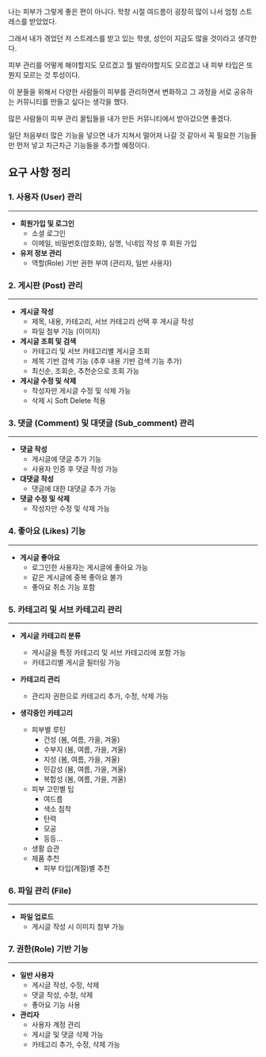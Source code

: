 나는 피부가 그렇게 좋은 편이 아니다. 학창 시절 여드름이 굉장히 많이 나서 엄청 스트레스를 받았었다.

그래서 내가 겪었던 저 스트레스를 받고 있는 학생, 성인이 지금도 많을 것이라고 생각한다.

피부 관리를 어떻게 해야할지도 모르겠고 뭘 발라야할지도 모르겠고 내 피부 타입은 또 뭔지 모르는 것 투성이다.

이 분들을 위해서 다양한 사람들이 피부를 관리하면서 변화하고 그 과정을 서로 공유하는 커뮤니티를 만들고 싶다는 생각을 했다.

많은 사람들이 피부 관리 꿀팁들을 내가 만든 커뮤니티에서 받아갔으면 좋겠다.

일단 처음부터 많은 기능을 넣으면 내가 지쳐서 떨어져 나갈 것 같아서 꼭 필요한 기능들만 먼저 넣고 차근차근 기능들을 추가할 예정이다.

## 요구 사항 정리

### **1. 사용자 (User) 관리**

---

- **회원가입 및 로그인**
  - 소셜 로그인
  - 이메일, 비밀번호(암호화), 실명, 닉네임 작성 후 회원 가입
- **유저 정보 관리**
  - 역할(Role) 기반 권한 부여 (관리자, 일반 사용자)

### **2. 게시판 (Post) 관리**

---

- **게시글 작성**
  - 제목, 내용, 카테고리, 서브 카테고리 선택 후 게시글 작성
  - 파일 첨부 기능 (이미지)
- **게시글 조회 및 검색**
  - 카테고리 및 서브 카테고리별 게시글 조회
  - 제목 기반 검색 기능 (추후 내용 기반 검색 기능 추가)
  - 최신순, 조회순, 추천순으로 조회 가능
- **게시글 수정 및 삭제**
  - 작성자만 게시글 수정 및 삭제 가능
  - 삭제 시 Soft Delete 적용

### **3. 댓글 (Comment) 및 대댓글 (Sub_comment) 관리**

---

- **댓글 작성**
  - 게시글에 댓글 추가 기능
  - 사용자 인증 후 댓글 작성 가능
- **대댓글 작성**
  - 댓글에 대한 대댓글 추가 가능
- **댓글 수정 및 삭제**
  - 작성자만 수정 및 삭제 가능

### **4. 좋아요 (Likes) 기능**

---

- **게시글 좋아요**
  - 로그인한 사용자는 게시글에 좋아요 가능
  - 같은 게시글에 중복 좋아요 불가
  - 좋아요 취소 기능 포함

### **5. 카테고리 및 서브 카테고리 관리**

---

- **게시글 카테고리 분류**
  - 게시글을 특정 카테고리 및 서브 카테고리에 포함 가능
  - 카테고리별 게시글 필터링 가능
- **카테고리 관리**

  - 관리자 권한으로 카테고리 추가, 수정, 삭제 가능

- **생각중인 카테고리**
  - 피부별 루틴
    - 건성 (봄, 여름, 가을, 겨울)
    - 수부지 (봄, 여름, 가을, 겨울)
    - 지성 (봄, 여름, 가을, 겨울)
    - 민감성 (봄, 여름, 가을, 겨울)
    - 복합성 (봄, 여름, 가을, 겨울)
  - 피부 고민별 팁
    - 여드름
    - 색소 침착
    - 탄력
    - 모공
    - 등등...
  - 생활 습관
  - 제품 추천
    - 피부 타입(계절)별 추천

### **6. 파일 관리 (File)**

---

- **파일 업로드**
  - 게시글 작성 시 이미지 첨부 가능

### **7. 권한(Role) 기반 기능**

---

- **일반 사용자**
  - 게시글 작성, 수정, 삭제
  - 댓글 작성, 수정, 삭제
  - 좋아요 기능 사용
- **관리자**
  - 사용자 계정 관리
  - 게시글 및 댓글 삭제 가능
  - 카테고리 추가, 수정, 삭제 가능
